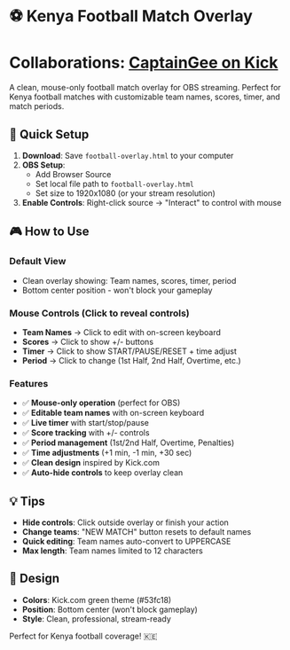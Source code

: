 # ⚽ Kenya Football Match Overlay

# Collaborations: [CaptainGee on Kick](https://kick.com/captaingee) 

A clean, mouse-only football match overlay for OBS streaming. Perfect for Kenya football matches with customizable team names, scores, timer, and match periods.

## 🚀 Quick Setup

1. **Download**: Save `football-overlay.html` to your computer
2. **OBS Setup**: 
   - Add Browser Source
   - Set local file path to `football-overlay.html`
   - Set size to 1920x1080 (or your stream resolution)
3. **Enable Controls**: Right-click source → "Interact" to control with mouse

## 🎮 How to Use

### Default View
- Clean overlay showing: Team names, scores, timer, period
- Bottom center position - won't block your gameplay

### Mouse Controls (Click to reveal controls)
- **Team Names** → Click to edit with on-screen keyboard
- **Scores** → Click to show +/- buttons
- **Timer** → Click to show START/PAUSE/RESET + time adjust
- **Period** → Click to change (1st Half, 2nd Half, Overtime, etc.)

### Features
- ✅ **Mouse-only operation** (perfect for OBS)
- ✅ **Editable team names** with on-screen keyboard
- ✅ **Live timer** with start/stop/pause
- ✅ **Score tracking** with +/- controls  
- ✅ **Period management** (1st/2nd Half, Overtime, Penalties)
- ✅ **Time adjustments** (+1 min, -1 min, +30 sec)
- ✅ **Clean design** inspired by Kick.com
- ✅ **Auto-hide controls** to keep overlay clean

## 💡 Tips

- **Hide controls**: Click outside overlay or finish your action
- **Change teams**: "NEW MATCH" button resets to default names
- **Quick editing**: Team names auto-convert to UPPERCASE
- **Max length**: Team names limited to 12 characters

## 🎨 Design

- **Colors**: Kick.com green theme (#53fc18)
- **Position**: Bottom center (won't block gameplay)
- **Style**: Clean, professional, stream-ready

Perfect for Kenya football coverage! 🇰🇪 
